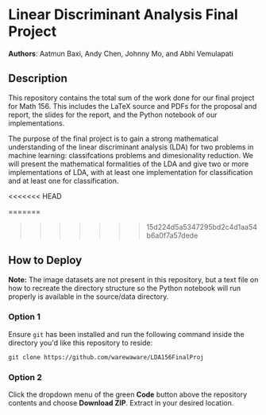 # Linear Discriminant Analysis Final Project

**Authors**: Aatmun Baxi, Andy Chen, Johnny Mo, and Abhi Vemulapati

## Description

This repository contains the total sum of the work done for our final project for Math 156. This includes the LaTeX source and PDFs for the proposal and report, the slides for the report, and the Python notebook of our implementations.

The purpose of the final project is to gain a strong mathematical understanding of the linear discriminant analysis (LDA) for two problems in machine learning: classifcations problems and dimesionality reduction. We will present the mathematical formalities of the LDA and give two or more implementations of LDA, with at least one implementation for classification and at least one for classification.

<<<<<<< HEAD

=======
>>>>>>> 15d224d5a5347295bd2c4d1aa54b6a0f7a57dede
## How to Deploy

**Note:** The image datasets are not present in this repository, but a text file on how to recreate the directory structure so the Python notebook will run properly is available in the source/data directory.

### Option 1

Ensure `git` has been installed and run the following command inside the directory you'd like this repository to reside:
```
git clone https://github.com/warewaware/LDA156FinalProj
```

### Option 2

Click the dropdown menu of the green **Code** button above the repository contents and choose **Download ZIP**. Extract in your desired location.
